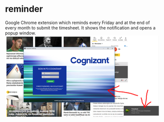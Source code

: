 # reminder
Google Chrome extension which reminds every Friday and at the end of every month to submit the timesheet. It shows the notification and opens a popup window. 
![alt text](https://raw.githubusercontent.com/Niedzwiedzki/reminder/master/chrome-extension.PNG)

